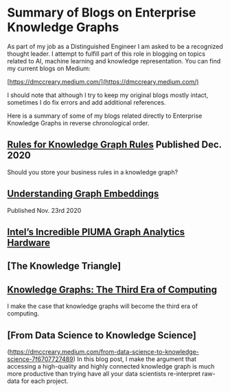 # Summary of Blogs on Enterprise Knowledge Graphs

As part of my job as a Distinguished Engineer I am asked to be a recognized thought leader.  I attempt to fulfill part of this role in blogging on topics related to AI, machine learning and knowledge representation.  You can find my current blogs on Medium:

[https://dmccreary.medium.com/](https://dmccreary.medium.com/)

I should note that although I try to keep my original blogs mostly intact, sometimes I do fix errors and add additional references.

Here is a summary of some of my blogs related directly to Enterprise Knowledge Graphs in reverse chronological order.



## [Rules for Knowledge Graph Rules](https://dmccreary.medium.com/) Published Dec. 2020
Should you store your business rules in a knowledge graph?

## [Understanding Graph Embeddings](https://dmccreary.medium.com/understanding-graph-embeddings-79342921a97f)
Published Nov. 23rd 2020

## [Intel’s Incredible PIUMA Graph Analytics Hardware](https://dmccreary.medium.com/intels-incredible-piuma-graph-analytics-hardware-a2e9c3daf8d8)


## [The Knowledge Triangle]

## [Knowledge Graphs: The Third Era of Computing](https://dmccreary.medium.com/knowledge-graphs-the-third-era-of-computing-a8106f343450)
I make the case that knowledge graphs will become the third era of computing.

## [From Data Science to Knowledge Science]
(https://dmccreary.medium.com/from-data-science-to-knowledge-science-7f6707727489)
In this blog post, I make the argument that accessing a high-quality and highly connected knowledge graph is much more productive than trying have all your data scientists re-interpret raw-data for each project.